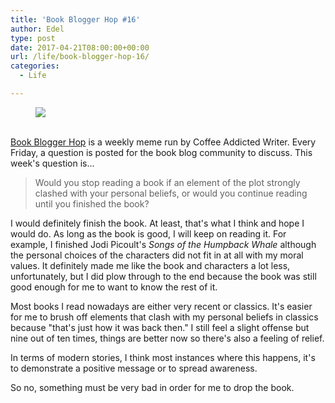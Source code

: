 ```yaml
---
title: 'Book Blogger Hop #16'
author: Edel
type: post
date: 2017-04-21T08:00:00+00:00
url: /life/book-blogger-hop-16/
categories:
  - Life

---
```

<figure><a rel="_nofollow" href="http://www.coffeeaddictedwriter.com/p/blog-page.html"><img src="https://i1.wp.com/3.bp.blogspot.com/-2bKizvp-A9w/WEjGAM4OjJI/AAAAAAAAV50/nU3xHQNtvSQQ8dRsB8OueG061E99KPrYACLcB/s1600/Book%2BBlogger%2BHop%2B%2528Final%2529.png?w=663&#038;ssl=1" data-recalc-dims="1" /></a></figure> 

<a rel="_nofollow" href="http://www.coffeeaddictedwriter.com/p/blog-page.html"></a>

<a rel="_nofollow" href="http://www.coffeeaddictedwriter.com/p/blog-page.html"><br /> </a><a rel="_nofollow" href="http://www.coffeeaddictedwriter.com/p/blog-page.html">Book Blogger Hop</a> is a weekly meme run by Coffee Addicted Writer. Every Friday, a question is posted for the book blog community to discuss. This week's question is...

> Would you stop reading a book if an element of the plot strongly clashed with your personal beliefs, or would you continue reading until you finished the book?

I would definitely finish the book. At least, that's what I think and hope I would do. As long as the book is good, I will keep on reading it. For example, I finished Jodi Picoult's _Songs of the Humpback Whale_ although the personal choices of the characters did not fit in at all with my moral values. It definitely made me like the book and characters a lot less, unfortunately, but I did plow through to the end because the book was still good enough for me to want to know the rest of it.

Most books I read nowadays are either very recent or classics. It's easier for me to brush off elements that clash with my personal beliefs in classics because "that's just how it was back then." I still feel a slight offense but nine out of ten times, things are better now so there's also a feeling of relief.

In terms of modern stories, I think most instances where this happens, it's to demonstrate a positive message or to spread awareness.

So no, something must be very bad in order for me to drop the book.